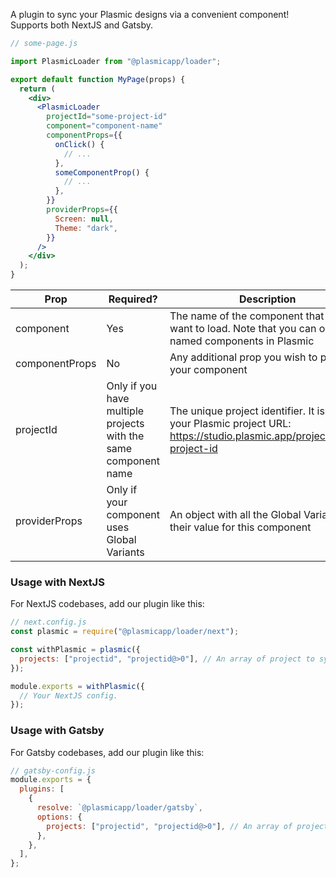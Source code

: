 A plugin to sync your Plasmic designs via a convenient <PlasmicLoader /> component! Supports both NextJS and Gatsby.

```jsx
// some-page.js

import PlasmicLoader from "@plasmicapp/loader";

export default function MyPage(props) {
  return (
    <div>
      <PlasmicLoader
        projectId="some-project-id"
        component="component-name"
        componentProps={{
          onClick() {
            // ...
          },
          someComponentProp() {
            // ...
          },
        }}
        providerProps={{
          Screen: null,
          Theme: "dark",
        }}
      />
    </div>
  );
}
```

| Prop           | Required?                                                       | Description                                                                                                               |
| -------------- | --------------------------------------------------------------- | ------------------------------------------------------------------------------------------------------------------------- |
| component      | Yes                                                             | The name of the component that you want to load. Note that you can only load named components in Plasmic                  | $12 |
| componentProps | No                                                              | Any additional prop you wish to pass to your component                                                                    |
| projectId      | Only if you have multiple projects with the same component name | The unique project identifier. It is inside your Plasmic project URL: https://studio.plasmic.app/projects/here-project-id |
| providerProps  | Only if your component uses Global Variants                     | An object with all the Global Variants and their value for this component                                                 |

### Usage with NextJS

For NextJS codebases, add our plugin like this:

```js
// next.config.js
const plasmic = require("@plasmicapp/loader/next");

const withPlasmic = plasmic({
  projects: ["projectid", "projectid@>0"], // An array of project to sync.
});

module.exports = withPlasmic({
  // Your NextJS config.
});
```

### Usage with Gatsby

For Gatsby codebases, add our plugin like this:

```js
// gatsby-config.js
module.exports = {
  plugins: [
    {
      resolve: `@plasmicapp/loader/gatsby`,
      options: {
        projects: ["projectid", "projectid@>0"], // An array of projects to sync.
      },
    },
  ],
};
```
